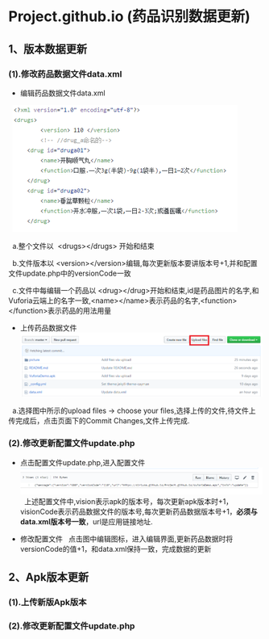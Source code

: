 # Project.github.io (药品识别数据更新) 
## 1、版本数据更新
### (1).修改药品数据文件data.xml
+ 编辑药品数据文件data.xml

   ![药品文件编辑格式](./picture/data.png)
    
   a.整个文件以  \<drugs>\</drugs> 开始和结束
   
   b.文件版本以 \<version>\</version>编辑,每次更新版本要讲版本号+1,并和配置文件update.php中的versionCode一致
   
   c.文件中每编辑一个药品以 \<drug>\</drug>开始和结束,id是药品图片的名字,和Vuforia云端上的名字一致,\<name>\</name>表示药品的名字,\<function>\</function>表示药品的用法用量

+ 上传药品数据文件
   
   ![药品数据上传](./picture/update.png)
   
   a.选择图中所示的upload files -> choose your files,选择上传的文件,待文件上传完成后，点击页面下的Commit Changes,文件上传完成.
   
### (2).修改更新配置文件update.php
 + 点击配置文件update.php,进入配置文件
   ![](./picture/configure.png)
   上述配置文件中,vision表示apk的版本号，每次更新apk版本时+1，visionCode表示药品数据文件的版本号,每次更新药品数据版本号+1，**必须与data.xml版本号一致**，url是应用链接地址.
   
 + 修改配置文件
   点击图中编辑图标，进入编辑界面,更新药品数据时将versionCode的值+1，和data.xml保持一致，完成数据的更新
 
## 2、Apk版本更新
### (1).上传新版Apk版本

### (2).修改更新配置文件update.php

##
